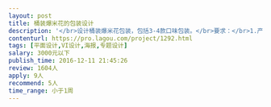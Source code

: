 ```yaml
---                
layout: post       
title: 桶装爆米花的包装设计           
description: '</br>设计桶装爆米花包装，包括3-4款口味包装。</br>要求：</br>1.产品整体风格一致，视觉冲击强，创新，美</br>2.后续其他系列产品，可持续使用该风格</br>3.欧美风，插画，卡通等风格都可以</br>'     
contenturl: https://pro.lagou.com/project/1292.html      
tags: [平面设计,VI设计,海报,专题设计]            
salary: 3000元以下          
publish_time: 2016-12-11 21:45:26         
review: 1604人                   
apply: 9人                   
recommend: 5人                   
time_range: 小于1周              
---                 
```

